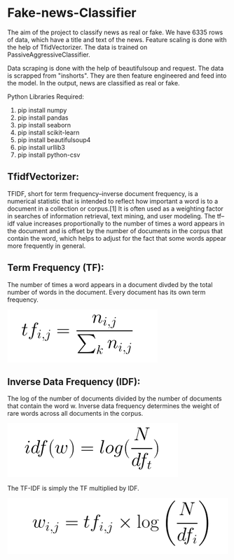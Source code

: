 # Fake-news-Classifier
The aim of the project to classify news as real or fake. We have 6335 rows of data, which have a title and text of the news. Feature scaling is done with the help of TfidVectorizer. The data is trained on PassiveAggressiveClassifier. 

Data scraping is done with the help of beautifulsoup and request. The data is scrapped from "inshorts". They are then feature engineered and feed into the model. In the output, news are classified as real or fake.

Python Libraries Required:
1. pip install numpy
2. pip install pandas
3. pip install seaborn
4. pip install scikit-learn
5. pip install beautifulsoup4
6. pip install urllib3
7. pip install python-csv

## TfidfVectorizer:

TFIDF, short for term frequency–inverse document frequency, is a numerical statistic that is intended to reflect how important a word is to a document in a collection or corpus.[1] It is often used as a weighting factor in searches of information retrieval, text mining, and user modeling. The tf–idf value increases proportionally to the number of times a word appears in the document and is offset by the number of documents in the corpus that contain the word, which helps to adjust for the fact that some words appear more frequently in general.




## Term Frequency (TF):

The number of times a word appears in a document divded by the total number of words in the document. Every document has its own term frequency.


![](image1.png)


## Inverse Data Frequency (IDF):

The log of the number of documents divided by the number of documents that contain the word w. Inverse data frequency determines the weight of rare words across all documents in the corpus.


![](image2.png)


The TF-IDF is simply the TF multiplied by IDF.


![](image3.png)
